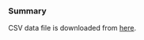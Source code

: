 ### Summary

CSV data file is downloaded from [here](https://catalog.data.gov/dataset?q=&sort=views_recent+desc&res_format=CSV).

